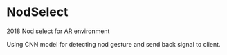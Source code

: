 # NodSelect
2018 Nod select for AR environment

Using CNN model for detecting nod gesture and send back signal to client.
